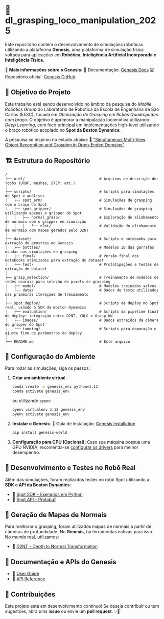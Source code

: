 # 🦾 dl_grasping_loco_manipulation_2025

Este repositório contém o desenvolvimento de simulações robóticas utilizando a plataforma **Genesis**, uma plataforma de simulação física voltada para aplicações em **Robótica, Inteligência Artificial Incorporada e Inteligência Física**.

🔗 **Mais informações sobre o Genesis:**
    📖 Documentação: [Genesis Docs](https://genesis-world.readthedocs.io/en/latest/)
    💻 Repositório oficial: [Genesis GitHub](https://github.com/Genesis-Embodied-AI/Genesis)

## 📌 Objetivo do Projeto

Este trabalho está sendo desenvolvido no âmbito da pesquisa do *Mobile Robotics Group* do Laboratório de Robótica da Escola de Engenharia de São Carlos (EESC), focada em *Otimização de Grasping em Robôs Quadrúpedes com braço*. O objetivo é aprimorar a manipulação locomotiva utilizando *Deep Learning*, com foco principal em implementações high-level utilizando o braço robótico acoplado no **Spot da Boston Dynamics**.

A pesquisa se inspirou no estudo abaixo:
    📄 ["Simultaneous Multi-View Object Recognition and Grasping in Open-Ended Domains"](https://link.springer.com/article/10.1007/s10846-024-02092-5)

## 🏗️ Estrutura do Repositório

```text
/
├── urdf/                                  # Arquivos de descrição dos robôs (URDF, meshes, STEP, etc.)
│
├── scripts/                               # Scripts para simulações do Spot e análises
│   ├── spot_arm/                          # Simulações de grasping com o braço do Spot
│   ├── spot_gripper/                      # Simulações de grasping utilizando apenas o gripper do Spot
│   │   ├── normal_grasp/                  # Exploração do alinhamento de normais com o gripper em simulação
│   │   │   └── d2nt/                      # Validação do alinhamento de normais com mapas gerados pelo D2NT
│
├── dataset/                               # Scripts e notebooks para extração de amostras no Genesis
│   ├── bottles/                           # Modelos 3D das garrafas usadas nas simulações de grasping
│   ├── final/                             # Versão final dos notebooks otimizados para extração do dataset
│   └── test/                              # Prototipações e testes de extração de dataset
│
├── grasp_selection/                       # Treinamento de modelos de redes neurais para seleção de pixels de grasping
│   ├── model/                             # Modelos treinados salvos
│   └── data/                              # Dados de teste utilizados nas primeiras iterações de treinamento
│
├── spot_deploy/                           # Scripts de deploy no Spot real, usando a SDK da Boston Dynamics
│   ├── evaluation/                        # Scripts da pipeline final de deploy: integração entre D2NT, YOLO e Grasp_NN
│   ├── images/                            # Dados extraídos da câmera do gripper do Spot
│   └── tunning/                           # Scripts para depuração e ajuste fino de parâmetros do deploy
│
└── README.md                              # Este arquivo
```

## 🚀 Configuração do Ambiente

Para rodar as simulações, siga os passos:

1. **Criar um ambiente virtual**:

   ```bash
   conda create -n genesis_env python=3.12
   conda activate genesis_env
   ```

   ou utilizando `pyenv`:

   ```bash
   pyenv virtualenv 3.12 genesis_env
   pyenv activate genesis_env
   ```

2. **Instalar o Genesis**:
   📖 Guia de instalação: [Genesis Installation](https://genesis-world.readthedocs.io/en/latest/user_guide/overview/installation.html)

   ```bash
   pip install genesis-world
   ```

3. **Configuração para GPU (Opcional)**:
   Caso sua máquina possua uma GPU NVIDIA, recomenda-se [configurar os drivers](https://developer.nvidia.com/cuda-downloads) para melhor desempenho.

## 🤖 Desenvolvimento e Testes no Robô Real

Além das simulações, foram realizados testes no robô Spot utilizando a **SDK e API da Boston Dynamics**:

* 🔗 [Spot SDK - Exemplos em Python](https://github.com/boston-dynamics/spot-sdk/tree/7569b7998d486109f80de31dd5f86470016bb141/python/examples)
* 🔗 [Spot API - Protobuf](https://github.com/boston-dynamics/spot-sdk/tree/7569b7998d486109f80de31dd5f86470016bb141/protos/bosdyn/api)

## 📸 Geração de Mapas de Normais

Para melhorar o grasping, foram utilizados mapas de normais a partir de câmeras de profundidade. No **Genesis**, há ferramentas nativas para isso. No mundo real, utilizamos:

* 🔗 [D2NT - Depth to Normal Transformation](https://mias.group/D2NT/)

## 📖 Documentação e APIs do Genesis

* 📘️ [User Guide](https://genesis-world.readthedocs.io/en/latest/user_guide/index.html)
* 🔧 [API Reference](https://genesis-world.readthedocs.io/en/latest/api_reference/index.html)

## 🤝 Contribuições

Este projeto está em desenvolvimento contínuo! Se deseja contribuir ou tem sugestões, abra uma **issue** ou envie um **pull request**. 💡🚀
